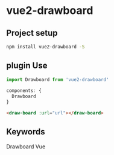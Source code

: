 # vue2-drawboard

## Project setup
```sh
npm install vue2-drawboard -S
```

## plugin Use
```js
import Drawboard from 'vue2-drawboard'
 
components: {
  Drawboard
}
```
```html
<draw-board :url="url"></draw-board>
```

## Keywords
Drawboard Vue

